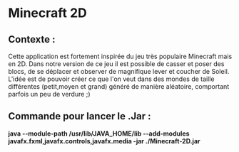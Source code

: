 # Minecraft 2D

 


## Contexte :
Cette application est fortement inspirée du jeu très populaire Minecraft mais en 2D. Dans notre version de ce jeu il est possible de casser et poser des blocs, de se déplacer et observer de magnifique lever et coucher de Soleil.
L'idée est de pouvoir créer ce que l'on veut dans des mondes de taille différentes (petit,moyen et grand) généré de manière aléatoire, comportant parfois un peu de verdure ;)

## Commande pour lancer le .Jar : 

**java --module-path /usr/lib/JAVA_HOME/lib --add-modules javafx.fxml,javafx.controls,javafx.media -jar ./Minecraft-2D.jar**
